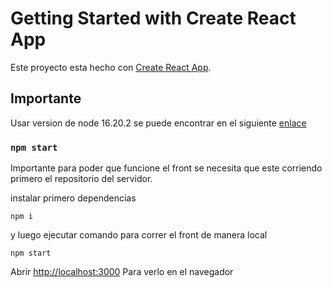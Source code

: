 # Getting Started with Create React App

Este proyecto esta hecho con [Create React App](https://github.com/facebook/create-react-app).

## Importante

Usar version de node 16.20.2
se puede encontrar en el siguiente [enlace](https://nodejs.org/en/blog/release/v16.20.2)

### `npm start`

Importante
para poder que funcione el front se necesita que este corriendo primero el repositorio del servidor.

instalar primero dependencias 

```
npm i
```

y luego ejecutar comando para correr el front de manera local

```
npm start
```

Abrir [http://localhost:3000](http://localhost:3000) Para verlo en el navegador